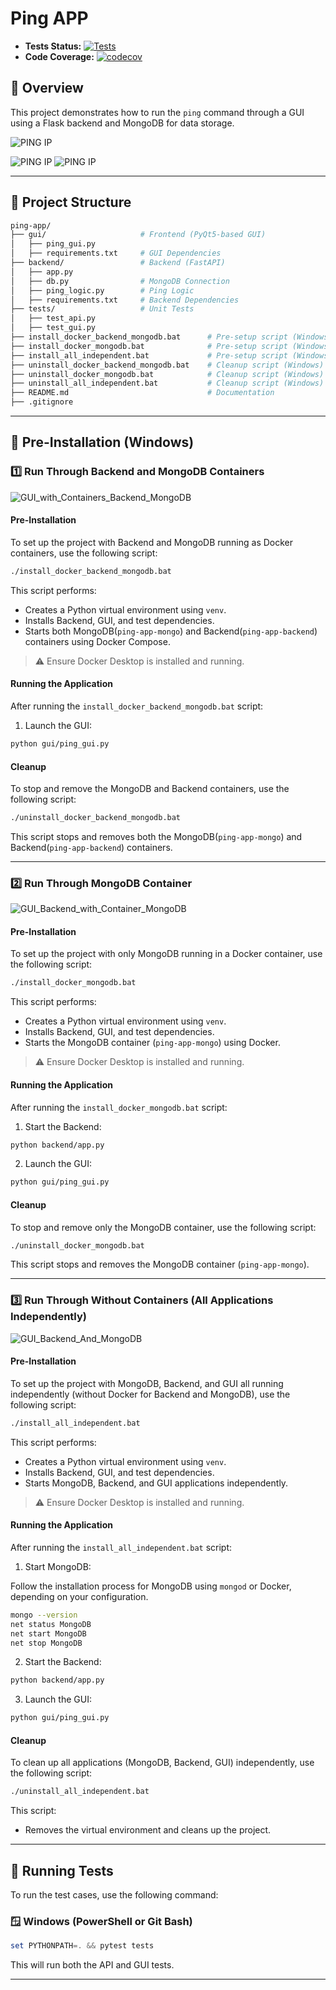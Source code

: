 # Ping APP

-   **Tests Status:** [![Tests](https://github.com/prashantpateldixoninfo/MyLearning/actions/workflows/run-ping-app-tests-ci.yml/badge.svg)](https://github.com/prashantpateldixoninfo/MyLearning/actions/workflows/run-ping-app-tests-ci.yml)
-   **Code Coverage:** [![codecov](https://codecov.io/gh/prashantpateldixoninfo/MyLearning/branch/main/graph/badge.svg)](https://codecov.io/gh/prashantpateldixoninfo/MyLearning)

## 🚀 Overview

This project demonstrates how to run the `ping` command through a GUI using a Flask backend and MongoDB for data storage.

![PING IP](images/ping_ip_gui.png)

![PING IP](images/ping_fetch_specific_ip_gui.png) ![PING IP](images/ping_fetch_all_ip_gui.png)

---

## 📂 Project Structure

```bash
ping-app/
├── gui/                     # Frontend (PyQt5-based GUI)
│   ├── ping_gui.py
│   ├── requirements.txt     # GUI Dependencies
├── backend/                 # Backend (FastAPI)
│   ├── app.py
│   ├── db.py                # MongoDB Connection
│   ├── ping_logic.py        # Ping Logic
│   ├── requirements.txt     # Backend Dependencies
├── tests/                   # Unit Tests
│   ├── test_api.py
│   ├── test_gui.py
├── install_docker_backend_mongodb.bat      # Pre-setup script (Windows) for Backend + MongoDB
├── install_docker_mongodb.bat              # Pre-setup script (Windows) for MongoDB
├── install_all_independent.bat             # Pre-setup script (Windows) for all components independently
├── uninstall_docker_backend_mongodb.bat    # Cleanup script (Windows) for Backend + MongoDB
├── uninstall_docker_mongodb.bat            # Cleanup script (Windows) for MongoDB
├── uninstall_all_independent.bat           # Cleanup script (Windows) for all components independently
├── README.md                               # Documentation
├── .gitignore
```

---

## 🧰 Pre-Installation (Windows)

### 1️⃣ Run Through Backend and MongoDB Containers

![GUI_with_Containers_Backend_MongoDB](images/GUI_with_Containers_Backend_MongoDB.png)

#### **Pre-Installation**

To set up the project with Backend and MongoDB running as Docker containers, use the following script:

```bash
./install_docker_backend_mongodb.bat
```

This script performs:

-   Creates a Python virtual environment using `venv`.
-   Installs Backend, GUI, and test dependencies.
-   Starts both MongoDB(`ping-app-mongo`) and Backend(`ping-app-backend`) containers using Docker Compose.

> ⚠️ Ensure Docker Desktop is installed and running.

#### **Running the Application**

After running the `install_docker_backend_mongodb.bat` script:

1. Launch the GUI:

```bash
python gui/ping_gui.py
```

#### **Cleanup**

To stop and remove the MongoDB and Backend containers, use the following script:

```bash
./uninstall_docker_backend_mongodb.bat
```

This script stops and removes both the MongoDB(`ping-app-mongo`) and Backend(`ping-app-backend`) containers.

---

### 2️⃣ Run Through MongoDB Container

![GUI_Backend_with_Container_MongoDB](images/GUI_Backend_with_Container_MongoDB.png)

#### **Pre-Installation**

To set up the project with only MongoDB running in a Docker container, use the following script:

```bash
./install_docker_mongodb.bat
```

This script performs:

-   Creates a Python virtual environment using `venv`.
-   Installs Backend, GUI, and test dependencies.
-   Starts the MongoDB container (`ping-app-mongo`) using Docker.

> ⚠️ Ensure Docker Desktop is installed and running.

#### **Running the Application**

After running the `install_docker_mongodb.bat` script:

1. Start the Backend:

```bash
python backend/app.py
```

2. Launch the GUI:

```bash
python gui/ping_gui.py
```

#### **Cleanup**

To stop and remove only the MongoDB container, use the following script:

```bash
./uninstall_docker_mongodb.bat
```

This script stops and removes the MongoDB container (`ping-app-mongo`).

---

### 3️⃣ Run Through Without Containers (All Applications Independently)

![GUI_Backend_And_MongoDB](images/GUI_Backend_And_MongoDB.png)

#### **Pre-Installation**

To set up the project with MongoDB, Backend, and GUI all running independently (without Docker for Backend and MongoDB), use the following script:

```bash
./install_all_independent.bat
```

This script performs:

-   Creates a Python virtual environment using `venv`.
-   Installs Backend, GUI, and test dependencies.
-   Starts MongoDB, Backend, and GUI applications independently.

> ⚠️ Ensure Docker Desktop is installed and running.

#### **Running the Application**

After running the `install_all_independent.bat` script:

1. Start MongoDB:

Follow the installation process for MongoDB using `mongod` or Docker, depending on your configuration.

```bash
mongo --version
net status MongoDB
net start MongoDB
net stop MongoDB
```

2. Start the Backend:

```bash
python backend/app.py
```

3. Launch the GUI:

```bash
python gui/ping_gui.py
```

#### **Cleanup**

To clean up all applications (MongoDB, Backend, GUI) independently, use the following script:

```bash
./uninstall_all_independent.bat
```

This script:

-   Removes the virtual environment and cleans up the project.

---

## 🧪 Running Tests

To run the test cases, use the following command:

### 🪟 Windows (PowerShell or Git Bash)

```powershell
set PYTHONPATH=. && pytest tests
```

This will run both the API and GUI tests.

---
